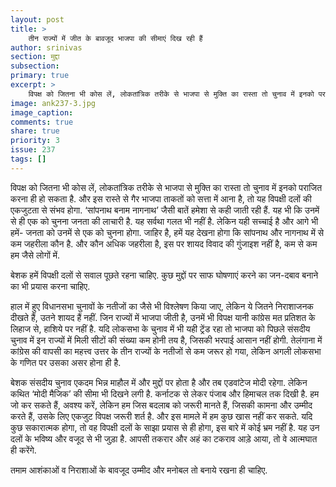 ```yaml
---
layout: post
title: >
    तीन राज्यों में जीत के बावजूद भाजपा की सीमाएं दिख रही हैं
author: srinivas
section: मुद्दा
subsection:
primary: true
excerpt: >
    विपक्ष को जितना भी कोस लें, लोकतांत्रिक तरीके से भाजपा से मुक्ति का रास्ता तो चुनाव में इनको पराजित करना ही हो सकता है. और इस रास्ते से गैर भाजपा ताकतों को सत्ता में आना है, तो यह विपक्षी दलों की एकजुटता से संभव होगा. ‘सांपनाथ बनाम नागनाथ’ जैसी बातें हमेशा से कही जाती रही हैं.
image: ank237-3.jpg
image_caption: 
comments: true
share: true
priority: 3
issue: 237
tags: []
---
```


विपक्ष को जितना भी कोस लें, लोकतांत्रिक तरीके से भाजपा से मुक्ति का रास्ता तो चुनाव में इनको पराजित करना ही हो सकता है. और इस रास्ते से गैर भाजपा ताकतों को सत्ता में आना है, तो यह विपक्षी दलों की एकजुटता से संभव होगा. ‘सांपनाथ बनाम नागनाथ’ जैसी बातें हमेशा से कही जाती रही हैं. यह भी कि उनमें से ही एक को चुनना जनता की लाचारी है. यह सर्वथा गलत भी नहीं है. लेकिन यही सच्चाई है और आगे भी हमें- जनता को उनमें से एक को चुनना होगा. जाहिर है, हमें यह देखना होगा कि  सांपनाथ और  नागनाथ में से कम जहरीला कौन है. और कौन अधिक जहरीला है, इस पर शायद विवाद की गुंजाइश नहीं है, कम से कम हम जैसे लोगों में.

बेशक हमें विपक्षी दलों से सवाल पूछते रहना चाहिए. कुछ मुद्दों पर साफ घोषणाएं करने का जन-दबाव बनाने का भी प्रयास करना चाहिए.

हाल में हुए विधानसभा चुनावों के नतीजों का जैसे भी विश्लेषण किया जाए, लेकिन ये जितने निराशाजनक दीखते हैं, उतने शायद हैं नहीं. जिन राज्यों में भाजपा जीती है, उनमें भी विपक्ष यानी कांग्रेस मत प्रतिशत के लिहाज से, हाशिये पर नहीं है. यदि लोकसभा के चुनाव में भी यही ट्रेंड रहा तो भाजपा को पिछले संसदीय चुनाव में इन राज्यों में मिली सीटों की संख्या कम होनी तय है, जिसकी भरपाई आसान नहीं होगी. तेलंगाना में कांग्रेस की वापसी का महत्त्व उत्तर के तीन राज्यों के नतीजों से कम जरूर हो गया, लेकिन अगली लोकसभा के गणित पर उसका असर होना ही है.

बेशक संसदीय चुनाव एकदम भिन्न माहौल में और मुद्दों पर होता है और तब एडवांटेज मोदी रहेगा. लेकिन कथित ‘मोदी मैजिक’ की सीमा भी दिखने लगी है. कर्नाटक से लेकर पंजाब और हिमाचल तक दिखी है. हम जो कर सकते हैं, अवश्य करें, लेकिन हम जिस बदलाब को जरूरी मानते हैं, जिसकी कामना और उम्मीद करते हैं, उसके लिए एकजुट विपक्ष जरूरी शर्त है. और इस मामले में हम कुछ खास नहीं कर सकते. यदि कुछ सकारात्मक होगा, तो वह विपक्षी दलों के साझा प्रयास से ही होगा, इस बारे में कोई भ्रम नहीं है. यह उन दलों के भविष्य और वजूद से भी जुड़ा है. आपसी तकरार और अहं का टकराव आड़े आया, तो वे आत्मघात ही करेंगे.

तमाम आशंकाओं व निराशाओं के बावजूद उम्मीद और मनोबल तो बनाये रखना ही चाहिए.